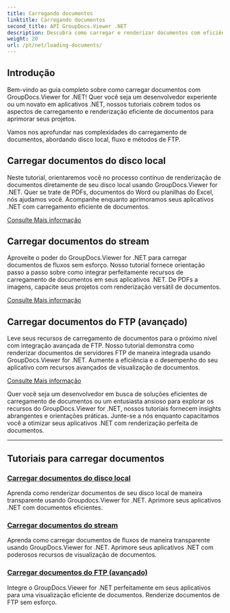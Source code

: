 ```yaml
---
title: Carregando documentos
linktitle: Carregando documentos
second_title: API GroupDocs.Viewer .NET
description: Descubra como carregar e renderizar documentos com eficiência usando GroupDocs.Viewer .NET. Explore tutoriais de carregamento de disco local, fluxo e FTP para aplicativos .NET aprimorados.
weight: 20
url: /pt/net/loading-documents/
---
```

## Introdução

Bem-vindo ao guia completo sobre como carregar documentos com GroupDocs.Viewer for .NET! Quer você seja um desenvolvedor experiente ou um novato em aplicativos .NET, nossos tutoriais cobrem todos os aspectos de carregamento e renderização eficiente de documentos para aprimorar seus projetos.

Vamos nos aprofundar nas complexidades do carregamento de documentos, abordando disco local, fluxo e métodos de FTP.

## Carregar documentos do disco local

Neste tutorial, orientaremos você no processo contínuo de renderização de documentos diretamente de seu disco local usando GroupDocs.Viewer for .NET. Quer se trate de PDFs, documentos do Word ou planilhas do Excel, nós ajudamos você. Acompanhe enquanto aprimoramos seus aplicativos .NET com carregamento eficiente de documentos.

[Consulte Mais informação](./loading-document-local-disk/)

## Carregar documentos do stream

Aproveite o poder do GroupDocs.Viewer for .NET para carregar documentos de fluxos sem esforço. Nosso tutorial fornece orientação passo a passo sobre como integrar perfeitamente recursos de carregamento de documentos em seus aplicativos .NET. De PDFs a imagens, capacite seus projetos com renderização versátil de documentos.

[Consulte Mais informação](./loading-document-stream/)

## Carregar documentos do FTP (avançado)

Leve seus recursos de carregamento de documentos para o próximo nível com integração avançada de FTP. Nosso tutorial demonstra como renderizar documentos de servidores FTP de maneira integrada usando GroupDocs.Viewer for .NET. Aumente a eficiência e o desempenho do seu aplicativo com recursos avançados de visualização de documentos.

[Consulte Mais informação](./loading-document-ftp/)

Quer você seja um desenvolvedor em busca de soluções eficientes de carregamento de documentos ou um entusiasta ansioso para explorar os recursos do GroupDocs.Viewer for .NET, nossos tutoriais fornecem insights abrangentes e orientações práticas. Junte-se a nós enquanto capacitamos você a otimizar seus aplicativos .NET com renderização perfeita de documentos.

---
## Tutoriais para carregar documentos
### [Carregar documentos do disco local](./loading-document-local-disk/)
Aprenda como renderizar documentos de seu disco local de maneira transparente usando Groupdocs.Viewer for .NET. Aprimore seus aplicativos .NET com documentos eficientes.
### [Carregar documentos do stream](./loading-document-stream/)
Aprenda como carregar documentos de fluxos de maneira transparente usando GroupDocs.Viewer for .NET. Aprimore seus aplicativos .NET com poderosos recursos de visualização de documentos.
### [Carregar documentos do FTP (avançado)](./loading-document-ftp/)
Integre o GroupDocs.Viewer for .NET perfeitamente em seus aplicativos para uma visualização eficiente de documentos. Renderize documentos de FTP sem esforço.